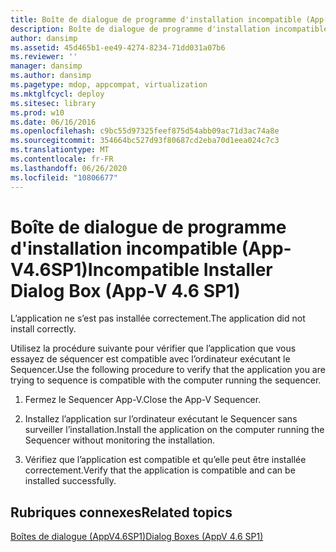 ```yaml
---
title: Boîte de dialogue de programme d'installation incompatible (App-V4.6SP1)
description: Boîte de dialogue de programme d'installation incompatible (App-V4.6SP1)
author: dansimp
ms.assetid: 45d465b1-ee49-4274-8234-71dd031a07b6
ms.reviewer: ''
manager: dansimp
ms.author: dansimp
ms.pagetype: mdop, appcompat, virtualization
ms.mktglfcycl: deploy
ms.sitesec: library
ms.prod: w10
ms.date: 06/16/2016
ms.openlocfilehash: c9bc55d97325feef875d54abb09ac71d3ac74a8e
ms.sourcegitcommit: 354664bc527d93f80687cd2eba70d1eea024c7c3
ms.translationtype: MT
ms.contentlocale: fr-FR
ms.lasthandoff: 06/26/2020
ms.locfileid: "10806677"
---
```

# <span data-ttu-id="4f706-103">Boîte de dialogue de programme d'installation incompatible (App-V4.6SP1)</span><span class="sxs-lookup"><span data-stu-id="4f706-103">Incompatible Installer Dialog Box (App-V 4.6 SP1)</span></span>


<span data-ttu-id="4f706-104">L’application ne s’est pas installée correctement.</span><span class="sxs-lookup"><span data-stu-id="4f706-104">The application did not install correctly.</span></span>

<span data-ttu-id="4f706-105">Utilisez la procédure suivante pour vérifier que l’application que vous essayez de séquencer est compatible avec l’ordinateur exécutant le Sequencer.</span><span class="sxs-lookup"><span data-stu-id="4f706-105">Use the following procedure to verify that the application you are trying to sequence is compatible with the computer running the sequencer.</span></span>

1.  <span data-ttu-id="4f706-106">Fermez le Sequencer App-V.</span><span class="sxs-lookup"><span data-stu-id="4f706-106">Close the App-V Sequencer.</span></span>

2.  <span data-ttu-id="4f706-107">Installez l’application sur l’ordinateur exécutant le Sequencer sans surveiller l’installation.</span><span class="sxs-lookup"><span data-stu-id="4f706-107">Install the application on the computer running the Sequencer without monitoring the installation.</span></span>

3.  <span data-ttu-id="4f706-108">Vérifiez que l’application est compatible et qu’elle peut être installée correctement.</span><span class="sxs-lookup"><span data-stu-id="4f706-108">Verify that the application is compatible and can be installed successfully.</span></span>

## <span data-ttu-id="4f706-109">Rubriques connexes</span><span class="sxs-lookup"><span data-stu-id="4f706-109">Related topics</span></span>


[<span data-ttu-id="4f706-110">Boîtes de dialogue (AppV4.6SP1)</span><span class="sxs-lookup"><span data-stu-id="4f706-110">Dialog Boxes (AppV 4.6 SP1)</span></span>](dialog-boxes--appv-46-sp1-.md)

 

 





